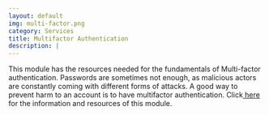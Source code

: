 ```yaml
---
layout: default
img: multi-factor.png
category: Services
title: Multifactor Authentication
description: |
---
```

This module has the resources needed for the fundamentals of Multi-factor authentication. Passwords are sometimes not enough, as malicious actors are constantly coming with different forms of attacks. A good way to prevent harm to an account is to have multifactor authentication. Click[ here ](../auth-modules/multifactor-auth/)for the information and resources of this module.
